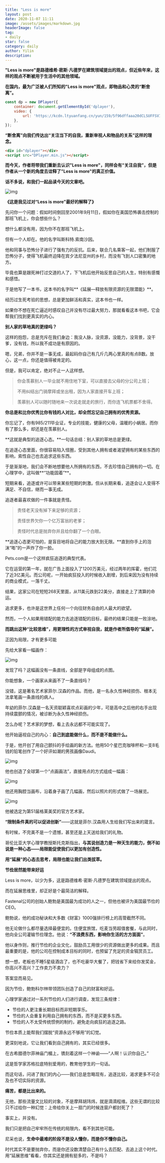 ```yaml
---
title: "Less is more"
layout: post
date: 2020-11-07 11:11
image: /assets/images/markdown.jpg
headerImage: false
tag: 
- daily
star: false
category: daily
author: Yilin
description: 
---
```


**"Less is more"是路德维希·密斯·凡德罗在建筑领域提出的观点，但近些年来，这样的观点不断被用于生活中的其他领域。**

**在国内，最为广泛被人们所知的"Less is more"观点，即物品和心灵的“断舍离”。**

```js
const dp = new DPlayer({
    container: document.getElementById('dplayer'),
    video: {
        url: 'https://kcdn.ltyuanfang.cn/yun/159/5f96dffaaa20dCLSUFFSVID_20201017_230413_1.mp4?auth=0&_upd=SVID_20201017_230413_1.mp4',
    },
});
```

**“断舍离”向我们传达出“关注当下的自我，重新审视人和物品的关系”这样的理念。**

```html
<div id="dplayer"></div>
<script src="DPlayer.min.js"></script>
```

**而今天，作者将带我们重新去认识"Less is more"，同样会有“关注自我”，但是作者从一个新的角度去诠释了"Less is more"的真正价值。**

**话不多说，和我们一起品读今天的文章吧。**

![img](https://gitee.com/iililii/loli/raw/master/20201108160836.jpeg)

**《这是我见过对“Less is more”最好的解释了》**

先问你一个问题：假如时间倒回至2001年9月11日，假如你在美国恐怖袭击控制的那班飞机上，你会想些什么？

想什么都没有用，因为你不在那班飞机上。

但有一个人却在。他的名字叫斯科特.索南沙因。

他和同事与恐怖分子进行了强有力的反抗。后来，联合几名乘客一起，他们制服了恐怖分子，使得飞机最终迫降在宾夕法尼亚州的乡村，而没有飞到人口密集的地方。

毕竟也算是跟死神打过交道的人了，下飞机后他开始反思自己的人生，特别有感慨和感悟。

于是他写了一本书，这本书的名字叫**《延展—释放有限资源的无限潜能》**。

经历过生死考验的思想，总是更加鲜活和真实，这本书也一样。

如果你不想在死亡逼近时感叹自己并没有尽过最大努力，那就看看这本书吧，它会帮我们找到更真实的内心。

**别人家的草地真的更绿吗？**

这样的抱怨，总是充斥在我们身边：我没人脉，没资源，没能力，没背景，没干爹，没有钱，所以我不成功是有原因的。

嗯，兄弟，你并不是一事无成，最起码你自己有几斤几两心里真的有点B数。放心，这一点，你还是值得被肯定的。

但是，我可以肯定，绝对不止一人这样想。

> 你会羡慕别人一毕业就不用住地下室，可以直接去父母的分公司上班；
>
> 不用纠结出门骑摩拜或坐出租，因为人家直接开车上班；
>
> 羡慕别人可以随时随地来一次说走就走的旅行，而你连飞机票都不舍得。

**你总是和比你优秀比你有钱的人对比，却全然忘记自己拥有的优秀资源。**

你忘记了，你有985/211毕业证，专业的技能，健康的父母，温暖的小蜗居。而你有了那么多，却还是在羡慕别人。

**这就是典型的追逐心态。**一句话总结：别人家的草地总是更绿。

在追逐心态里面，你很容易陷入怪圈，受到其他人拥有或者渴望拥有的某些东西的影响，索性自己也去追求这些东西。

于是渐渐地，我们会不断地想要他人所拥有的东西，不去珍惜自己拥有的一切。在心理学中，这叫做**“功能固着”**。

短期来看，追逐或许可以带来某些短期的刺激。但从长期来看，追逐会让人变得不满足、不自信，继而一事无成。

追逐者最喜欢做的一件事就是责怪。

> 责怪老天没有掉下来足够的资源；
>
> 责怪世界欠你一个亿万富翁的老爹；
>
> 责怪时代总是抛弃你并且给你翻了一个白眼。

**追逐心态更可怕的，是盲目地将自己的能力放大到无限。**直到你手上的泡沫“嘭”的一声炸了你一脸。

Pets.com是一个这样疯狂追逐的典型代表。

它在运营的第一年，就在广告上面投入了1200万美元，经过两年的挥霍，他们花了近3亿美元。而公司呢，一开始疯狂投入的时候收入剧增，到后来因为没有持续的商业模式，一落千丈。

结果，这家公司在短短268天里面，从11美元跌到22美分，直接走上了清算的命运。

追求更多，也许是这世界上任何一个向往财务自由的人最大的欲望。

然而，一个人如果用错配的能力去追逐错配的目标，最终的结果只能是一败涂地。

**而跳出这种“比较思维”，用更理性的方式审视自我，就是作者所倡导的“延展”。**

正因为局限，才有更多可能

先给大家看一幅画作：

![img](https://gitee.com/iililii/loli/raw/master/20201108160841.jpeg)

发现了吗？这幅画没有一条直线，全部是字母组成的点图。

你能想象，一个画家从来画不了一条直线吗？

没错，这是著名艺术家菲尔.汉森的作品。而他，是一名永久性神经损伤、根本无法拿笔画一条直线的病人。

年幼的菲尔.汉森是一名天资聪颖喜欢点彩画的少年，可是高中之后他的右手出现持续震颤的情况，被诊断为永久性神经损伤。

怎么办呢？艺术家的梦想，看上去永远都不可能实现了。

他开始逼视自己的内心：**自己到底能做什么，而不是不能做什么。**

于是，他开创了用自己颤抖的手绘画的新方法。他用50个星巴克咖啡杯和一支8毛钱的铅笔创作了一个好评如潮的男孩画像Daudi。

![img](https://gitee.com/iililii/loli/raw/master/20201108160848.jpeg)

他也创造了全球第一个“点画画法”，直接用点的方式组成一幅画：

![img](https://i.loli.net/2020/11/08/JL1i32tdfE48DGp.gif)

他还用胸腔当画布，沿着身子画了几幅画，然后以照片的形式做了一场展览。

![img](https://i.loli.net/2020/11/08/Je4N9cszZEwXCTK.gif)

他被选定为第51届格莱美奖的官方艺术家。

**“限制条件真的可以促进创新”**——这就是菲尔.汉森用人生给我们写出来的箴言。

有时候，不完美不是一个遗憾，甚至还是上天送给我们的礼物。

哥伦比亚大学心理学教授斯托克斯指出，**与其说创造力是一种天生的能力，倒不如说是一种心态——局限能促使我们以更加有创造性。**

**用“延展”的心态去思考，局限也能让我们出类拔萃。**

**节俭居然能带来好运**

Less is more，以少为多，这是路德维希·密斯·凡德罗在建筑领域提出的观点。

而在延展思维里，却正好是个最简洁的解释。

Fastenal公司的创始人鲍勃是美国最为成功的人之一，但他也被评为美国最节俭的CEO。

鲍勃说，他的成功秘诀和大多数《财富》1000强排行榜上的高管截然不同。

他无论做什么都尽量选择最便宜的。住便宜旅馆，吃麦当劳超值套餐，与此同时，他向全公司灌输节俭理念。他说：**“不浪费东西，影响你生活的方方面面”**。

他以身作则，推行节俭的企业文化，鼓励员工用很少的资源做出更多的成果。而且最重要的是，他的公司在控制成本目标的同时，也预留了充足的资金犒赏员工。

想一想，老板也不睡5星级酒店了，也不吃豪华大餐了，把钱省下来给你发奖金，你高兴不高兴？工作卖力不卖力？

答案显而易见。

因为节俭，鲍勃科尔林带领团队创造了自己的财富和好运。

心理学家通过对一系列节俭的人们进行调查，发现三条规律：

- 节俭的人更注重长期目标而非短期享乐。
- 节俭的人会重复利用自己拥有的东西，而不是买更多东西。
- 节俭的人不太受传统惯例的制约，避免走向疯狂的追逐之路。

节俭本质上能帮我们摆脱“资源永远不够用”的幻觉。

更深刻地说，它让我们看到自己拥有的，其实已经很多。

在古希腊德尔菲神庙门楣上，镌刻着这样一个神谕——“人啊！认识你自己。”

这是哲学家苏格拉底特别爱用的，教育他学生的一句话。

而这句话，问进了我们的内心——我们总是忽略现有，追逐比较，渴求更多不可企及也不切实际的资源。

**痛苦，都是比出来的。**

无他，那些流量文比较的对象，不是摩拜胡玮炜，就是滴滴程维。这些无谓的比较只不过给你一种幻觉：上帝给你关上一扇门的时候连窗户都封死了？

事实上，并没有。

我们只是把自己牢牢所在传统的局限内，看不到其他可能。

尼采也说，**生命中最难的阶段不是没人懂你，而是你不懂你自己。**

时代其实不是要抛弃你，而是你还没数清楚自己有什么去匹配、去追上这个时代。用“延展思维”看看，你其实还是拥有挺多的，不是吗？
